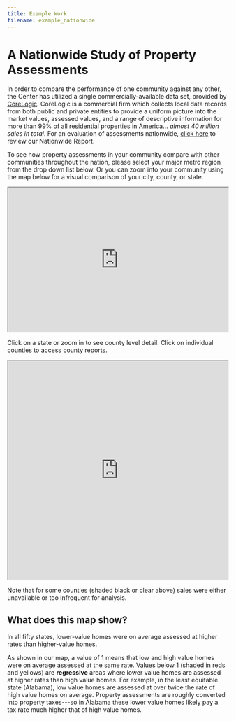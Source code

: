 ```yaml
---
title: Example Work
filename: example_nationwide
---
```

<body>

<h1>A Nationwide Study of Property Assessments</h1>
<p>In order to compare the performance of one community against any other, the Center has utilized a single commercially-available data set, provided by <a href="http://corelogic.com">CoreLogic</a>. CoreLogic is a commercial firm which collects local data records from both public and private entities to provide a uniform picture into the market values, assessed values, and a range of descriptive information for more than 99% of all residential properties in America... <em>almost 40 million sales in total</em>. For an evaluation of assessments nationwide, <a href="https://s3.us-east-2.amazonaws.com/propertytaxdata.uchicago.edu/core_logic_nationwide.html" target="_blank" rel="noopener noreferrer">click here</a> to review our Nationwide Report.</p>

<p>To see how property assessments in your community compare with other communities throughout the nation, please select your major metro region from the drop down list below. Or you can zoom into your community using the map below for a visual comparison of your city, county, or state. </p>

<div><iframe src="https://cmf-uchicago.github.io/property-analysis-web/county_selector.html" width="100%" height="330px"></iframe></div>

<p>Click on a state or zoom in to see county level detail. Click on individual counties to access county reports.</p>

<div><iframe src="https://cmf-uchicago.github.io/property-analysis-web/map/" width="100%" height="500px"></iframe></div>

<p>Note that for some counties (shaded black or clear above) sales were either unavailable or too infrequent for analysis.</p>

<h2>What does this map show?</h2>

<p>In all fifty states, lower-value homes were on average assessed at higher rates than higher-value homes.</p>

<p>As shown in our map, a value of 1 means that low and high value homes were on average assessed at the same rate. Values below 1 (shaded in reds and yellows) are <strong>regressive</strong> areas where lower value homes are assessed at higher rates than high value homes. For example, in the least equitable state (Alabama), low value homes are assessed at over twice the rate of high value homes on average. Property assessments are roughly converted into property taxes---so in Alabama these lower value homes likely pay a tax rate much higher that of high value homes.</p>
</body>
